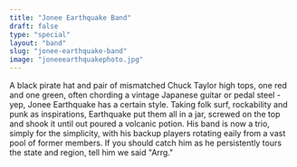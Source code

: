 ```yaml
---
title: "Jonee Earthquake Band"
draft: false
type: "special"
layout: "band"
slug: "jonee-earthquake-band"
image: "joneeearthquakephoto.jpg"
---
```


A black pirate hat and pair of mismatched Chuck Taylor high tops, one red and one green, often chording a vintage Japanese guitar or pedal steel - yep, Jonee Earthquake has a certain style. Taking folk surf, rockability and punk as inspirations, Earthquake put them all in a jar, screwed on the top and shook it until out poured a volcanic potion. His band is now a trio, simply for the simplicity, with his backup players rotating eaily from a vast pool of former members. If you should catch him as he persistently tours the state and region, tell him we said "Arrg."
